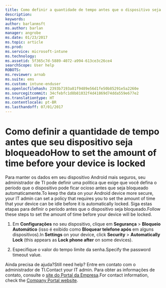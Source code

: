 ```yaml
---
title: Como definir a quantidade de tempo antes que o dispositivo seja bloqueado | Microsoft Docs
description: 
keywords: 
author: barlanmsft
ms.author: barlan
manager: angrobe
ms.date: 01/23/2017
ms.topic: article
ms.prod: 
ms.service: microsoft-intune
ms.technology: 
ms.assetid: 5f365c7d-5889-4072-a994-613ce3c26ce4
searchScope: User help
ROBOTS: 
ms.reviewer: arnab
ms.suite: ems
ms.custom: intune-enduser
ms.openlocfilehash: 2393b7193a81f9489e56d1fe50b85291e5a2260e
ms.sourcegitcommit: 34cfebfc1d8b81032f4d41869d74dda559e677e2
ms.translationtype: HT
ms.contentlocale: pt-BR
ms.lasthandoff: 07/01/2017
---
```

# <span data-ttu-id="f1b50-102">Como definir a quantidade de tempo antes que seu dispositivo seja bloqueado</span><span class="sxs-lookup"><span data-stu-id="f1b50-102">How to set the amount of time before your device is locked</span></span>
<a id="how-to-set-the-amount-of-time-before-your-device-is-locked" class="xliff"></a>

<span data-ttu-id="f1b50-103">Para manter os dados em seu dispositivo Android mais seguros, seu administrador de TI pode definir uma política que exige que você defina o período que o dispositivo pode ficar ocioso antes que seja bloqueado automaticamente.</span><span class="sxs-lookup"><span data-stu-id="f1b50-103">To keep the data on your Android device more secure, your IT admin can set a policy that requires you to set the amount of time that your device can be idle before it is automatically locked.</span></span> <span data-ttu-id="f1b50-104">Siga estas etapas para definir o período antes que o dispositivo seja bloqueado.</span><span class="sxs-lookup"><span data-stu-id="f1b50-104">Follow these steps to set the amount of time before your device will be locked.</span></span>

1.  <span data-ttu-id="f1b50-105">Em **Configurações** no seu dispositivo, clique em **Segurança** &gt; **Bloqueio Automático** (isso é exibido como **Bloquear telefone após** em alguns dispositivos).</span><span class="sxs-lookup"><span data-stu-id="f1b50-105">In **Settings** on your device, click **Security** &gt; **Automatically Lock** (this appears as **Lock phone after** on some devices).</span></span>

2.  <span data-ttu-id="f1b50-106">Especifique o valor do tempo limite da senha.</span><span class="sxs-lookup"><span data-stu-id="f1b50-106">Specify the password timeout value.</span></span>

<span data-ttu-id="f1b50-107">Ainda precisa de ajuda?</span><span class="sxs-lookup"><span data-stu-id="f1b50-107">Still need help?</span></span> <span data-ttu-id="f1b50-108">Entre em contato com o administrador de TI.</span><span class="sxs-lookup"><span data-stu-id="f1b50-108">Contact your IT admin.</span></span> <span data-ttu-id="f1b50-109">Para obter as informações de contato, consulte o [site do Portal da Empresa](http://portal.manage.microsoft.com).</span><span class="sxs-lookup"><span data-stu-id="f1b50-109">For contact information, check the [Company Portal website](http://portal.manage.microsoft.com).</span></span>
